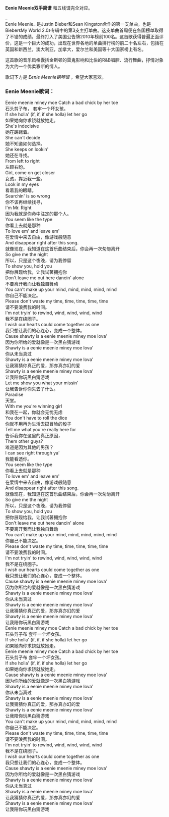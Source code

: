 

**Eenie Meenie双手简谱** 和五线谱完全对应。

_  
Eenie Meenie_ 是Justin Bieber和Sean Kingston合作的第一支单曲，也是Bieber《My World
2.0》专辑中的第3支主打单曲。这支单曲首周便在各国榜单取得了不错的成绩，最终打入了美国公告牌2010年榜前100名。这首歌获得普遍正面评价，这是一个巨大的成功，出现在世界各地的单曲排行榜的前二十名左右，包括在英国和新西兰，澳大利亚，加拿大，爱尔兰和美国等十大国家榜上有名。

  
这首歌的音乐风格囊括金斯顿的雷鬼影响和比伯的R&B唱腔、流行舞曲，抒情对象为大约一个优柔寡断的情人。

  
歌词下方是 _Eenie Meenie钢琴谱_ ，希望大家喜欢。

### Eenie Meenie歌词：

Eenie meenie miney moe Catch a bad chick by her toe  
石头剪子布， 套牢一个坏女孩。  
If she holla' (if, if, if she holla) let her go  
如果她向你求饶就放她走。  
She's indecisive  
她在踌躇着。  
She can't decide  
她不知道如何选择。  
She keeps on lookin'  
她还在寻找。  
From left to right  
左顾右盼。  
Girl, come on get closer  
女孩，靠近我一些。  
Look in my eyes  
看着我的眼睛。  
Searchin' is so wrong  
你不该再继续找寻，  
I'm Mr. Right  
因为我就是你命中注定的那个人。  
You seem like the type  
你看上去就是那种  
To love em' and leave em'  
在爱情中来去自由，像游戏般随意  
And disappear right after this song.  
就像现在，我知道在这首乐曲结束后，你会再一次匆匆离开  
So give me the night  
所以，只是这个夜晚，请为我停留  
To show you, hold you  
把你展现给我，让我试著拥抱你  
Don't leave me out here dancin' alone  
不要离开我而让我独自舞动  
You can't make up your mind, mind, mind, mind, mind  
你自己不能决定。  
Please don't waste my time, time, time, time, time  
请不要浪费我的时间。  
I'm not tryin' to rewind, wind, wind, wind, wind  
我不是在绕圈子。  
I wish our hearts could come together as one  
我只想让我们的心连心，变成一个整体。  
Cause shawty is a eenie meenie miney moe lova'  
因为你所给的爱就像是一次黑白猜游戏  
Shawty is a eenie meenie miney moe lova'  
你从未当真过  
Shawty is a eenie meenie miney moe lova'  
让我猜猜你真正的爱，那亦真亦幻的爱  
Shawty is a eenie meenie miney moe lova'  
让我陪你玩黑白猜游戏  
Let me show you what your missin'  
让我告诉你你失去了什么。  
Paradise  
天堂。  
With me you're winning girl  
和我在一起，你就会无忧无虑  
You don't have to roll the dice  
你就不用再为生活去掷冒险的骰子  
Tell me what you're really here for  
告诉我你在这里的真正原因，  
Them other guys?  
难道是因为其他的男孩？  
I can see right through ya'  
我能看透你。  
You seem like the type  
你看上去就是那种  
To love em' and leave em'  
在爱情中来去自由，像游戏般随意  
And disappear right after this song.  
就像现在，我知道在这首乐曲结束后，你会再一次匆匆离开  
So give me the night  
所以，只是这个夜晚，请为我停留  
To show you, hold you  
把你展现给我，让我试著拥抱你  
Don't leave me out here dancin' alone  
不要离开我而让我独自舞动  
You can't make up your mind, mind, mind, mind, mind  
你自己不能决定。  
Please don't waste my time, time, time, time, time  
请不要浪费我的时间。  
I'm not tryin' to rewind, wind, wind, wind, wind  
我不是在绕圈子。  
I wish our hearts could come together as one  
我只想让我们的心连心，变成一个整体。  
Cause shawty is a eenie meenie miney moe lova'  
因为你所给的爱就像是一次黑白猜游戏  
Shawty is a eenie meenie miney moe lova'  
你从未当真过  
Shawty is a eenie meenie miney moe lova'  
让我猜猜你真正的爱，那亦真亦幻的爱  
Shawty is a eenie meenie miney moe lova'  
让我陪你玩黑白猜游戏  
Eenie meenie miney moe Catch a bad chick by her toe  
石头剪子布 套牢一个坏女孩。  
If she holla' (if, if, if she holla) let her go  
如果她向你求饶就放她走。  
Eenie meenie miney moe Catch a bad chick by her toe  
石头剪子布 套牢一个坏女孩。  
If she holla' (if, if, if she holla) let her go  
如果她向你求饶就放她走。  
Cause shawty is a eenie meenie miney moe lova'  
因为你所给的爱就像是一次黑白猜游戏  
Shawty is a eenie meenie miney moe lova'  
你从未当真过  
Shawty is a eenie meenie miney moe lova'  
让我猜猜你真正的爱，那亦真亦幻的爱  
Shawty is a eenie meenie miney moe lova'  
让我陪你玩黑白猜游戏  
You can't make up your mind, mind, mind, mind, mind  
你自己不能决定。  
Please don't waste my time, time, time, time, time  
请不要浪费我的时间。  
I'm not tryin' to rewind, wind, wind, wind, wind  
我不是在绕圈子。  
I wish our hearts could come together as one  
我只想让我们的心连心，变成一个整体。  
Cause shawty is a eenie meenie miney moe lova'  
因为你所给的爱就像是一次黑白猜游戏  
Shawty is a eenie meenie miney moe lova'  
你从未当真过  
Shawty is a eenie meenie miney moe lova'  
让我猜猜你真正的爱，那亦真亦幻的爱  
Shawty is a eenie meenie miney moe lova'  
让我陪你玩黑白猜游戏

